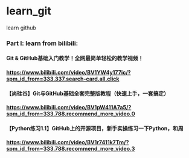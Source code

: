 # learn_git
learn github
### Part I: learn from bilibili:
#### Git & GitHub基础入门教学！全网最简单轻松的教学视频！
#### https://www.bilibili.com/video/BV1YW4y177ic/?spm_id_from=333.337.search-card.all.click

#### 【尚硅谷】Git与GitHub基础全套完整版教程（快速上手，一套搞定）
#### https://www.bilibili.com/video/BV1pW411A7a5/?spm_id_from=333.788.recommend_more_video.0

#### 【Python练习1.1】GitHub上的开源项目，新手实操练习一下Python，和周
#### https://www.bilibili.com/video/BV1r7411k7Tm/?spm_id_from=333.788.recommend_more_video.3
